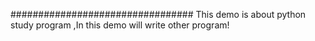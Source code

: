 #################################
This demo is about python study program ,In this demo will write other program!
